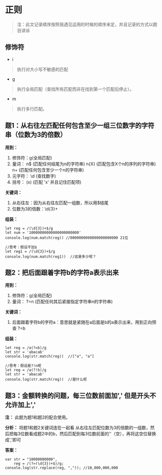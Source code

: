 # 正则

> 注：此文记录顺序按照我遇见运用的时候的顺序来定，并且记录的方式以题目讲诉

## 修饰符
* i
> 执行对大小写不敏感的匹配
* g
> 执行全局匹配（查找所有匹配而非在找到第一个匹配后停止）。
* m
> 执行多行匹配。


## 题1：从右往左匹配任何包含至少一组三位数字的字符串（位数为3的倍数）

**用到：**
1) 修饰符：g(全局匹配)
2) 量词：
  n$ (匹配任何结尾为n的字符串)
  n{X} (匹配包含X个n的序列的字符串)
  n+ (匹配任何包含至少一个n的字符串)
3) 元字符：
  \d (查找数字)
4) 括号：
  (x) (匹配 'x' 并且记住匹配项)

**关键词：**
1) 从右往左：因为从右往左匹配一组数，所以用$结尾
2) 位数为3的倍数：\d{3}+

**组装：**
```
let reg = /(\d{3})+$/g
let num = '10000000000000000000000'
console.log(num.match(reg)) //0000000000000000000000 21位

//思考：假设不加$
let reg1 = /(\d{3})+$/g
console.log(num.match(reg1))  //这是多少呢？
```

## 题2：把后面跟着字符b的字符a表示出来

**用到：**
1) 修饰符：g(全局匹配)
2) 量词：
  ?=n (匹配任何其后紧接指定字符串n的字符串)

**关键词：**
1) 后面跟着字符b的字符a：意思就是紧随在a后面是b的a表示出来，用到正向预查 ?=b

**组装：**
```
let reg = /a(?=b)/g
let str = 'abacab'
console.log(str.match(reg))  //["a", "a"]

//思考：假设是?!n呢
let reg = /a(?!b)/g
let str = 'abacab'
console.log(str.match(reg))  //是什么呢
```

## 题3：金额转换的问题，每三位数前面加',' 但是开头不允许加上','

**注：**
此题为题1和题2的配合使用。

**分析：**
将题1和题2关键词连在一起看
从右往左匹配位数为3的倍数的一组数，然后把每3位数看成题2中的b，然后匹配到每3位数前面的''（空），再将这空位替换成','即可


**答案：**
```
var str = "10000000000",
    reg = /(?=(\d{3})+$)/g;
console.log(str.replace(reg, ",")); //10,000,000,000
```

